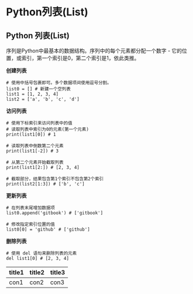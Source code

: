 # Python列表\(List\)



## Python 列表\(List\)

序列是Python中最基本的数据结构。序列中的每个元素都分配一个数字 - 它的位置，或索引，第一个索引是0，第二个索引是1，依此类推。

**创建列表**

```text
# 使用中括号包裹即可。多个数据项间使用逗号分割。
list0 = [] # 新建一个空列表
list1 = [1, 2, 3, 4]
list2 = ['a', 'b', 'c', 'd']
```

**访问列表**

```text
# 使用下标索引来访问列表中的值
# 读取列表中索引为0的元素(第一个元素)
print(list1[0]) # 1

# 读取列表中倒数第二个元素
print(list1[-2]) # 3

# 从第二个元素开始截取列表
print(list1[2:]) # [2, 3, 4]

# 截取部分，结果包含第1个索引不包含第2个索引
print(list2[1:3]) # ['b', 'c']
```

**更新列表**

```text
# 在列表末尾增加数据项
list0.append('gitbook') # ['gitbook']

# 修改指定索引位置的值
list0[0] = 'github' # ['github']
```

**删除列表**

```text
# 使用 del 语句来删除列表的元素
del list1[0] # [2, 3, 4]
```

| title1 | title2 | title3 |
| :--- | :--- | :--- |
| con1 | con2 | con3 |

